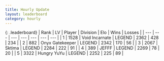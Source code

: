 ```yaml
---
title: Hourly Update
layout: leaderboard
category: hourly
---
```


{: .leaderboard}
| Rank | LV | Player | Division | Elo | Wins | Losses |
| --- | --- | --- | --- | --- | --- | --- |
| <span data-change="0">1</span> | 1528 | <span title="ID: 366840">Void Incarnate</span> | LEGEND | <span data-change="0">2362</span> | <span data-change="0">428</span> | <span data-change="0">234</span> |
| <span data-change="0">2</span> | 882 | <span title="ID: 402846">Onyx Gatekeeper</span> | LEGEND | <span data-change="0">2342</span> | <span data-change="0">170</span> | <span data-change="0">56</span> |
| <span data-change="0">3</span> | 2067 | <span title="ID: 353063">Sktima</span> | LEGEND | <span data-change="-12">2284</span> | <span data-change="0">222</span> | <span data-change="1">91</span> |
| <span data-change="0">4</span> | 389 | <span title="ID: 488585">JEFFF</span> | LEGEND | <span data-change="0">2269</span> | <span data-change="0">78</span> | <span data-change="0">20</span> |
| <span data-change="0">5</span> | 3322 | <span title="ID: 164871">Hungry YuYu</span> | LEGEND | <span data-change="8">2252</span> | <span data-change="3">225</span> | <span data-change="1">89</span> |